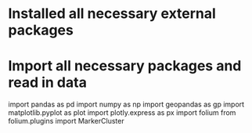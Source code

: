 # Installed all necessary external packages
# Import all necessary packages and read in data
import pandas as pd
import numpy as np
import geopandas as gp
import matplotlib.pyplot as plot
import plotly.express as px
import folium
from folium.plugins import MarkerCluster
